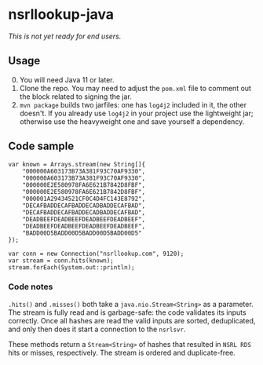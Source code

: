 # nsrllookup-java

_This is not yet ready for end users._

## Usage

0. You will need Java 11 or later.
1. Clone the repo.  You may need to adjust the `pom.xml` file to comment
   out the block related to signing the jar.
2. `mvn package` builds two jarfiles: one has `log4j2` included in it,
   the other doesn't. If you already use `log4j2` in your project use
   the lightweight jar; otherwise use the heavyweight one and save 
   yourself a dependency.

## Code sample

```
var known = Arrays.stream(new String[]{
    "000000A603173B73A381F93C70AF9330",
    "000000A603173B73A381F93C70AF9330",
    "000000E2E580978FA6E621B7842D8FBF",
    "000000E2E580978FA6E621B7842D8FBF",
    "000001A29434521CF0C4D4FC143E8792",
    "DECAFBADDECAFBADDECADBADDECAFBAD",
    "DECAFBADDECAFBADDECADBADDECAFBAD",
    "DEADBEEFDEADBEEFDEADBEEFDEADBEEF",
    "DEADBEEFDEADBEEFDEADBEEFDEADBEEF",
    "BADD00D5BADD00D5BADD00D5BADD00D5"
});

var conn = new Connection("nsrllookup.com", 9120);
var stream = conn.hits(known);
stream.forEach(System.out::println);
```

### Code notes
`.hits()` and `.misses()` both take a `java.nio.Stream<String>` as a 
parameter.  The stream is fully read and is garbage-safe: the code 
validates its inputs correctly.  Once all hashes are read the valid
inputs are sorted, deduplicated, and only then does it start a 
connection to the `nsrlsvr`.

These methods return a `Stream<String>` of hashes that resulted in `NSRL
RDS` hits or misses, respectively.  The stream is ordered and
duplicate-free.
